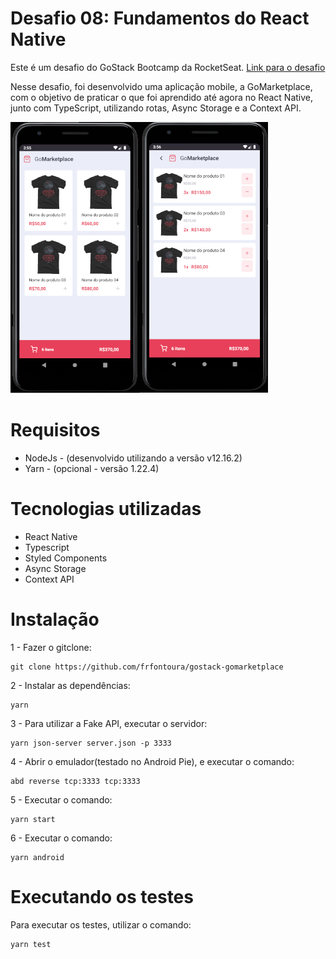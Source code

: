 # Desafio 08: Fundamentos do React Native

Este é um desafio do GoStack Bootcamp da RocketSeat. [Link para o desafio](https://github.com/Rocketseat/bootcamp-gostack-desafios/tree/master/desafio-fundamentos-react-native)

Nesse desafio, foi desenvolvido uma aplicação mobile, a GoMarketplace, com o objetivo de praticar o que foi aprendido até agora no React Native, junto com TypeScript, utilizando rotas, Async Storage e a Context API.

![GoMarketplace](resources/screenshot.png)

# Requisitos

* NodeJs - (desenvolvido utilizando a versão v12.16.2)
* Yarn - (opcional - versão 1.22.4)

# Tecnologias utilizadas

* React Native
* Typescript
* Styled Components
* Async Storage
* Context API

# Instalação

1 - Fazer o gitclone:

```
git clone https://github.com/frfontoura/gostack-gomarketplace
```

2 - Instalar as dependências:
```
yarn
```

3 - Para utilizar a Fake API, executar o servidor:
```
yarn json-server server.json -p 3333
```

4 - Abrir o emulador(testado no Android Pie), e executar o comando:
```
abd reverse tcp:3333 tcp:3333
```

5 - Executar o comando:
```
yarn start
```

6 - Executar o comando:
```
yarn android
```

# Executando os testes

Para executar os testes, utilizar o comando:
```
yarn test
```

